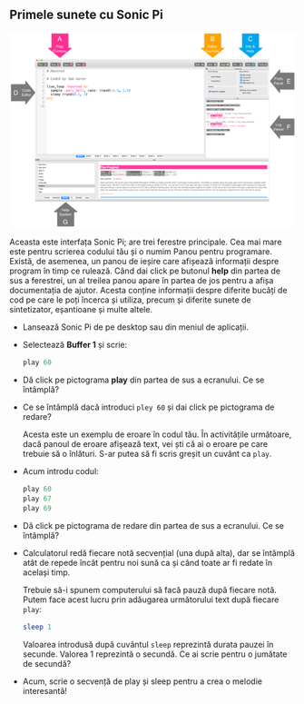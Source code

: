 ## Primele sunete cu Sonic Pi

![](images/GUI.png)

Aceasta este interfața Sonic Pi; are trei ferestre principale. Cea mai mare este pentru scrierea codului tău și o numim Panou pentru programare. Există, de asemenea, un panou de ieșire care afișează informații despre program în timp ce rulează. Când dai click pe butonul **help** din partea de sus a ferestrei, un al treilea panou apare în partea de jos pentru a afișa documentația de ajutor. Acesta conține informații despre diferite bucăți de cod pe care le poți încerca și utiliza, precum și diferite sunete de sintetizator, eșantioane și multe altele.

- Lansează Sonic Pi de pe desktop sau din meniul de aplicații.

- Selectează **Buffer 1** și scrie:
    
    ```ruby
    play 60
    ```

- Dă click pe pictograma **play** din partea de sus a ecranului. Ce se întâmplă?

- Ce se întâmplă dacă introduci `pley 60` și dai click pe pictograma de redare?
    
    Acesta este un exemplu de eroare în codul tău. În activitățile următoare, dacă panoul de eroare afișează text, vei ști că ai o eroare pe care trebuie să o înlături. S-ar putea să fi scris greșit un cuvânt ca `play`.

- Acum introdu codul:
    
    ```ruby
    play 60
    play 67
    play 69
    ```

- Dă click pe pictograma de redare din partea de sus a ecranului. Ce se întâmplă?

- Calculatorul redă fiecare notă secvențial (una după alta), dar se întâmplă atât de repede încât pentru noi sună ca și când toate ar fi redate în același timp.
    
    Trebuie să-i spunem computerului să facă pauză după fiecare notă. Putem face acest lucru prin adăugarea următorului text după fiecare `play`:
    
    ```ruby
    sleep 1
    ```
    
    Valoarea introdusă după cuvântul `sleep` reprezintă durata pauzei în secunde. Valorea 1 reprezintă o secundă. Ce ai scrie pentru o jumătate de secundă?

- Acum, scrie o secvență de play și sleep pentru a crea o melodie interesantă!
